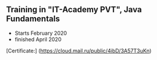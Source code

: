 ## Training in **"IT-Academy PVT"**, Java Fundamentals
* Starts February 2020
* finished April 2020

[Certificate:] (https://cloud.mail.ru/public/4ibD/3A57T3uKn)
